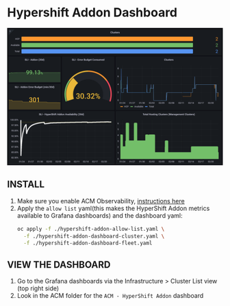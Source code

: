 # Hypershift Addon Dashboard
  ![dashboard image](./dashboard.png)
## INSTALL
1. Make sure you enable ACM Observability, [instructions here](https://access.redhat.com/documentation/en-us/red_hat_advanced_cluster_management_for_kubernetes/2.6/html/observability/observing-environments-intro#enable-observability)
2. Apply the `allow list` yaml(this makes the HyperShift Addon metrics available to Grafana dashboards) and the dashboard yaml:
    ```bash
    oc apply -f ./hypershift-addon-allow-list.yaml \
      -f ./hypershift-addon-dashboard-cluster.yaml \
      -f ./hypershift-addon-dashboard-fleet.yaml
    ```

## VIEW THE DASHBOARD
1. Go to the Grafana dashboards via the Infrastructure > Cluster List view (top right side)
2. Look in the ACM folder for the `ACM - HyperShift Addon` dashboard